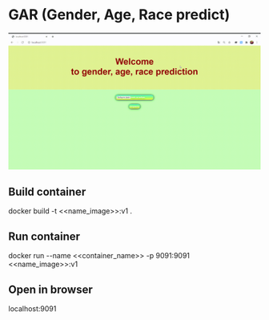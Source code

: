 # GAR (Gender, Age, Race predict)
![](gif.gif)
## Build container
docker build -t <<name_image>>:v1 .
## Run container
docker run --name <<container_name>> -p 9091:9091 <<name_image>>:v1

## Open in browser
localhost:9091
